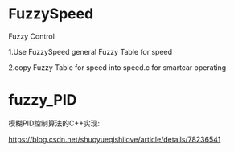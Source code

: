 # FuzzySpeed
Fuzzy Control

1.Use FuzzySpeed general Fuzzy Table for speed

2.copy Fuzzy Table for speed into speed.c for smartcar operating

# fuzzy_PID

模糊PID控制算法的C++实现:

https://blog.csdn.net/shuoyueqishilove/article/details/78236541
